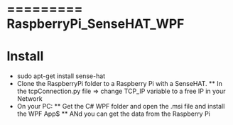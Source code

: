 =========
RaspberryPi_SenseHAT_WPF
=========

Install
=========

* sudo apt-get install sense-hat
* Clone the RaspberryPi folder to a Raspberry Pi with a SenseHAT.
    ** In the tcpConnection.py file => change TCP_IP variable to a free IP in your Network
* On your PC:
    ** Get the C# WPF folder and open the .msi file and install the WPF App$
    ** ANd you can get the data from the Raspberry Pi
